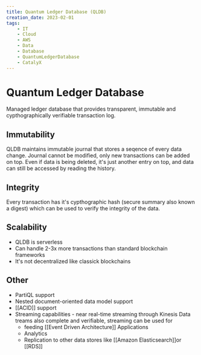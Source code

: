 ```yaml
---
title: Quantum Ledger Database (QLDB)
creation_date: 2023-02-01
tags:
	- IT
	- Cloud
	- AWS
	- Data
	- Database
	- QuantumLedgerDatabase
	- CatalyX
---
```

# Quantum Ledger Database
Managed ledger database that provides transparent, immutable and cypthographically verifiable transaction log.

## Immutability

QLDB maintains immutable journal that stores a seqence of every data change. Journal cannot be modified, only new transactions can be added on top. Even if data is being deleted, it's just another entry on top, and data can still be accessed by reading the history.

## Integrity

Every transaction has it's cypthographic hash (secure summary also known a digest) which can be used to verify the integrity of the data.

## Scalability
- QLDB is serverless
- Can handle 2-3x more transactions than standard blockchain frameworks
- It's not decentralized like classick blockchains

## Other
- PartiQL support
- Nested document-oriented data model support
- [[ACID]] support
- Streaming capabilities - near real-time streaming through Kinesis Data treams also complete and verifiable, streaming can be used for
	- feeding [[Event Driven Architecture]] Applications
	- Analytics 
	- Replication to other data stores like [[Amazon Elasticsearch]]or [[RDS]]